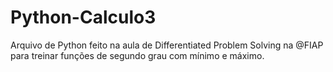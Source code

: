 # Python-Calculo3
Arquivo de Python feito na aula de Differentiated Problem Solving na @FIAP para treinar funções de segundo grau com mínimo e máximo.